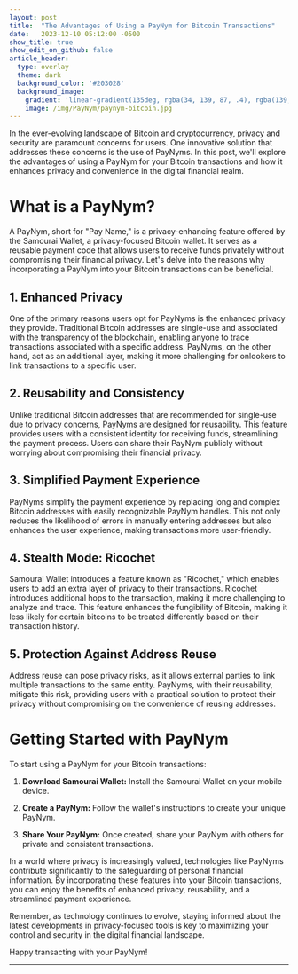 ```yaml
---
layout: post
title:  "The Advantages of Using a PayNym for Bitcoin Transactions"
date:   2023-12-10 05:12:00 -0500
show_title: true
show_edit_on_github: false
article_header:
  type: overlay
  theme: dark
  background_color: '#203028'
  background_image:
    gradient: 'linear-gradient(135deg, rgba(34, 139, 87, .4), rgba(139, 34, 139, .4))'
    image: /img/PayNym/paynym-bitcoin.jpg
---
```


In the ever-evolving landscape of Bitcoin and cryptocurrency, privacy and security are paramount concerns for users. One innovative solution that addresses these concerns is the use of PayNyms. In this post, we'll explore the advantages of using a PayNym for your Bitcoin transactions and how it enhances privacy and convenience in the digital financial realm.

# What is a PayNym?

A PayNym, short for "Pay Name," is a privacy-enhancing feature offered by the Samourai Wallet, a privacy-focused Bitcoin wallet. It serves as a reusable payment code that allows users to receive funds privately without compromising their financial privacy. Let's delve into the reasons why incorporating a PayNym into your Bitcoin transactions can be beneficial.

## **1. Enhanced Privacy**

One of the primary reasons users opt for PayNyms is the enhanced privacy they provide. Traditional Bitcoin addresses are single-use and associated with the transparency of the blockchain, enabling anyone to trace transactions associated with a specific address. PayNyms, on the other hand, act as an additional layer, making it more challenging for onlookers to link transactions to a specific user.

## **2. Reusability and Consistency**

Unlike traditional Bitcoin addresses that are recommended for single-use due to privacy concerns, PayNyms are designed for reusability. This feature provides users with a consistent identity for receiving funds, streamlining the payment process. Users can share their PayNym publicly without worrying about compromising their financial privacy.

## **3. Simplified Payment Experience**

PayNyms simplify the payment experience by replacing long and complex Bitcoin addresses with easily recognizable PayNym handles. This not only reduces the likelihood of errors in manually entering addresses but also enhances the user experience, making transactions more user-friendly.

## **4. Stealth Mode: Ricochet**

Samourai Wallet introduces a feature known as "Ricochet," which enables users to add an extra layer of privacy to their transactions. Ricochet introduces additional hops to the transaction, making it more challenging to analyze and trace. This feature enhances the fungibility of Bitcoin, making it less likely for certain bitcoins to be treated differently based on their transaction history.

## **5. Protection Against Address Reuse**

Address reuse can pose privacy risks, as it allows external parties to link multiple transactions to the same entity. PayNyms, with their reusability, mitigate this risk, providing users with a practical solution to protect their privacy without compromising on the convenience of reusing addresses.

# **Getting Started with PayNym**

To start using a PayNym for your Bitcoin transactions:

1. **Download Samourai Wallet:**
   Install the Samourai Wallet on your mobile device.

2. **Create a PayNym:**
   Follow the wallet's instructions to create your unique PayNym.

3. **Share Your PayNym:**
   Once created, share your PayNym with others for private and consistent transactions.

In a world where privacy is increasingly valued, technologies like PayNyms contribute significantly to the safeguarding of personal financial information. By incorporating these features into your Bitcoin transactions, you can enjoy the benefits of enhanced privacy, reusability, and a streamlined payment experience.

Remember, as technology continues to evolve, staying informed about the latest developments in privacy-focused tools is key to maximizing your control and security in the digital financial landscape.

Happy transacting with your PayNym!

---